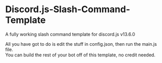 # Discord.js-Slash-Command-Template
A fully working slash command template for discord.js v13.6.0


All you have got to do is edit the stuff in config.json, then run the main.js file.</br>
You can build the rest of your bot off of this template, no credit needed.
